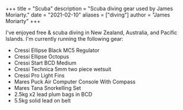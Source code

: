 +++
title = "Scuba"
description = "Scuba diving gear used by James Moriarty."
date = "2021-02-10"
aliases = ["diving"]
author = "James Moriarty"
+++

I've enjoyed free & scuba diving in New Zealand, Australia, and Pacific Islands. I'm currently running the following gear:

- Cressi Ellipse Black MC5 Regulator
- Cressi Ellipse Octopus
- Cressi Start BCD Medium
- Cressi Technica 5mm two piece wetsuit
- Cressi Pro Light Fins
- Mares Puck Air Computer Console With Compass
- Mares Tana Snorkelling Set
- 2.5kg x2 lead plum bags in BCD
- 5.5kg solid lead on belt
